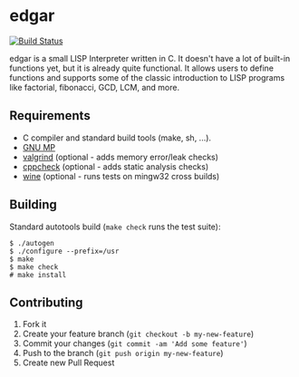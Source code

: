 # edgar
[![Build Status](https://api.travis-ci.org/tcort/edgar.png?branch=master)](http://travis-ci.org/tcort/edgar)

edgar is a small LISP Interpreter written in C. It doesn't have a lot of
built-in functions yet, but it is already quite functional. It allows users
to define functions and supports some of the classic introduction to LISP
programs like factorial, fibonacci, GCD, LCM, and more. 

## Requirements

* C compiler and standard build tools (make, sh, ...).
* [GNU MP](http://gmplib.org/)
* [valgrind](http://valgrind.org/) (optional - adds memory error/leak checks)
* [cppcheck](http://cppcheck.sourceforge.net/) (optional - adds static analysis checks)
* [wine](http://www.winehq.org/) (optional - runs tests on mingw32 cross builds)

## Building

Standard autotools build (`make check` runs the test suite):

    $ ./autogen
    $ ./configure --prefix=/usr
    $ make
    $ make check
    # make install

## Contributing

1. Fork it
2. Create your feature branch (`git checkout -b my-new-feature`)
3. Commit your changes (`git commit -am 'Add some feature'`)
4. Push to the branch (`git push origin my-new-feature`)
5. Create new Pull Request

